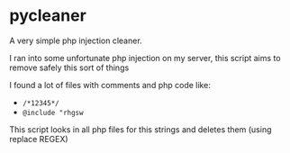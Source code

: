 # pycleaner

A very simple php injection cleaner.

I ran into some unfortunate php injection on my server, this script aims to remove safely this sort of things

I found a lot of files with comments and php code like:

- `/*12345*/`
- `@include "rhgsw`

This script looks in all php files for this strings and deletes them (using replace REGEX)